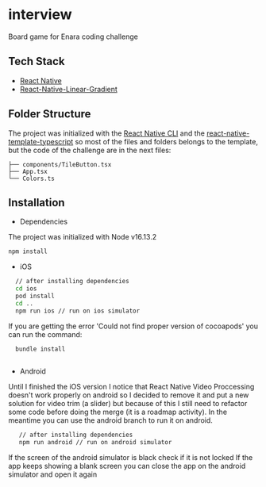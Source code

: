 # interview
Board game for Enara coding challenge

## Tech Stack

- [React Native](https://reactnative.dev)
- [React-Native-Linear-Gradient](https://github.com/react-native-linear-gradient/react-native-linear-gradient)

## Folder Structure

The project was initialized with the [React Native CLI](https://reactnative.dev/docs/environment-setup) and the [react-native-template-typescript](https://github.com/react-native-community/react-native-template-typescript)
so most of the files and folders belongs to the template, but the code of the challenge are in the next files:

    ├── components/TileButton.tsx      
    ├── App.tsx                
    └── Colors.ts

## Installation

- Dependencies
 
 The project was initialized with Node v16.13.2 
 
  ```bash
  npm install
  
  ```

- iOS
```bash  //iOS
  // after installing dependencies  
  cd ios
  pod install
  cd ..
  npm run ios // run on ios simulator
```
If you are getting the error 'Could not find proper version of cocoapods' you can run the command:

```bash
  bundle install
  
```

- Android

Until I finished the iOS version I notice that React Native Video Proccessing doesn't work properly on android so I decided to remove it and put a new solution for video trim (a slider) but because of this I still need to refactor some code before doing the merge (it is a roadmap activity). In the meantime you can use the android branch to run it on android.
```bash
   // after installing dependencies
   npm run android // run on android simulator
```

If the screen of the android simulator is black check if it is not locked
If the app keeps showing a blank screen you can close the app on the android simulator and open it again

